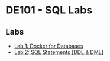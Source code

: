 # DE101 - SQL Labs 

## Labs
* [Lab 1: Docker for Databases](Lab1_DockerForDatabases/)
* [Lab 2: SQL Statements [DDL & DML]](Lab2_SQL_DDL_DML/)